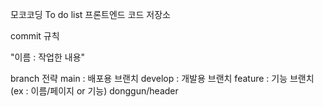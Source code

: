 모코코딩 To do list 프론트엔드 코드 저장소

commit 규칙

"이름 : 작업한 내용"



branch 전략
main : 배포용 브랜치
develop : 개발용 브랜치
feature : 기능 브랜치 (ex : 이름/페이지 or 기능) donggun/header